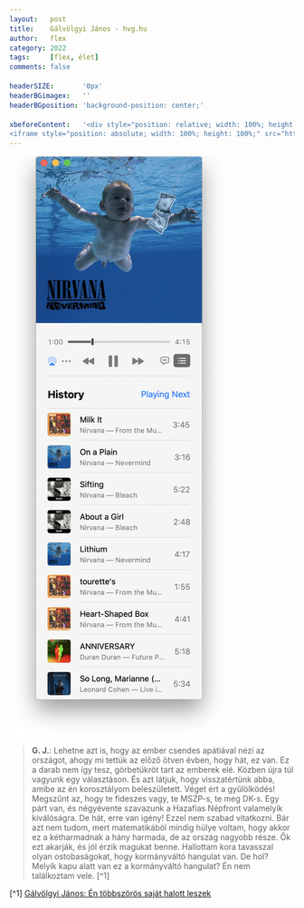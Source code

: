```yaml
---
layout:   post
title:    Gálvölgyi János - hvg.hu
author:   flex
category: 2022
tags:     [flex, élet]
comments: false

headerSIZE:       '0px'
headerBGimagex:   ''
headerBGposition: 'background-position: center;'

xbeforeContent:	  '<div style="position: relative; width: 100%; height: 0; padding-bottom: 56.25%;">
<iframe style="position: absolute; width: 100%; height: 100%;" src="https://www.youtube.com/embed/ec6_rZ6llI4" title="YouTube video player" frameborder="0" allow="accelerometer; autoplay; clipboard-write; encrypted-media; gyroscope; picture-in-picture" allowfullscreen></iframe></div>'
---
```


<div class="rightbox rightboxalignment"><img class="" style="" src="images/Music.app_Nirvana.png"></div>

> **G. J.**: Lehetne azt is, hogy az ember csendes apátiával nézi az országot, ahogy mi tettük az előző ötven évben, hogy hát, ez van. Ez a darab nem így tesz, görbetükröt tart az emberek elé. Közben újra túl vagyunk egy választáson. És azt látjuk, hogy visszatértünk abba, amibe az én korosztályom beleszületett. Véget ért a gyűlölködés! Megszűnt az, hogy te fideszes vagy, te MSZP-s, te meg DK-s. Egy párt van, és négyévente szavazunk a Hazafias Népfront valamelyik kiválóságra. De hát, erre van igény! Ezzel nem szabad vitatkozni. Bár azt nem tudom, mert matematikából mindig hülye voltam, hogy akkor ez a kétharmadnak a hány harmada, de az ország nagyobb része. Ők ezt akarják, és jól érzik magukat benne. Hallottam kora tavasszal olyan ostobaságokat, hogy kormányváltó hangulat van. De hol? Melyik kapu alatt van ez a kormányváltó hangulat? Én nem találkoztam vele. [^1]

[^1] [Gálvölgyi János: Én többszörös saját halott leszek](https://hvg.hu/kultura/20220530_Galvolgyi_Janos_En_tobbszoros_sajat_halott_leszek)